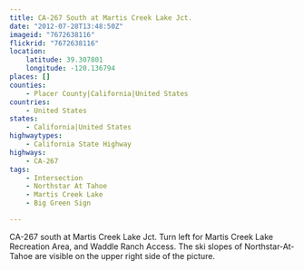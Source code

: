 ```yaml
---
title: CA-267 South at Martis Creek Lake Jct.
date: "2012-07-28T13:48:50Z"
imageid: "7672638116"
flickrid: "7672638116"
location:
    latitude: 39.307801
    longitude: -120.136794
places: []
counties:
    - Placer County|California|United States
countries:
    - United States
states:
    - California|United States
highwaytypes:
    - California State Highway
highways:
    - CA-267
tags:
    - Intersection
    - Northstar At Tahoe
    - Martis Creek Lake
    - Big Green Sign

---
```

CA-267 south at Martis Creek Lake Jct.  Turn left for Martis Creek Lake Recreation Area, and Waddle Ranch Access.  The ski slopes of Northstar-At-Tahoe are visible on the upper right side of the picture.